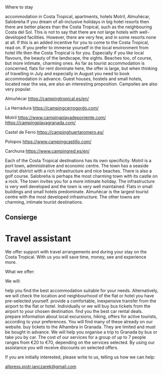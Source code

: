 Where to stay

accommodation in Costa Tropical, apartments, hotels Motril, Almuñécar, Salobreña
If you dream of all-inclusive holidays in big hotel resorts then there are better places than the Costa Tropical, such as the
neighbouring Costa del Sol.
This is not to say that there are not large hotels with well-developed facilities. However, there are very few, and in some
resorts none at all.
If this is an added incentive for you to come to the Costa Tropical, read on.
If you prefer to immerse yourself in the local environment from hotel life then the Costa Tropical is for you. Especially if
you like local flavours, the beauty of the landscape, the sights. Beaches too, of course, but more intimate, charming ones.
As far as tourist accommodation is concerned, flats for rent dominate here, the offer is large, but when thinking of
travelling in July and especially in August you need to book accommodation in advance. Guest houses, hostels and small
hotels, located near the sea, are also an interesting proposition.
Campsites are also very popular.

Almuñécar
https://campingtropical.es/en/

La Herradura
https://campingcerrogordo.com/

Motril
https://www.campingplayadeponiente.com/
https://campingplayagranada.com/

Castel de Ferro
https://campinghuertaromero.es/

Polopos
https://www.campingcastillo.com/

Carchuna
https://www.campingred.es/en/

Each of the Costa Tropical destinations has its own specificity. Motril is a port town, administrative and economic centre.
The town has a seaside tourist district with a rich infrastructure and nice beaches. There is also a golf course.
Salobreña is perhaps the most charming town with its castle on a rock. The town invites you for a more intimate holiday.
The infrastructure is very well developed and the town is very well maintained. Flats in small buildings and small hotels
predominate.
Almuñécar is the largest tourist centre with the most developed infrastructure. The other towns are charming, intimate
tourist destinations.

## Consierge

# Travel assistant

We offer support with travel arrangements and during your stay on the Costa Tropical. With us you will save time, money,
see and experience more.

What we offer:

We will:

help you find the best accommodation suitable for your needs. Alternatively, we will check the location and neighbourhood
of the flat or hotel you have pre-selected yourself.
provide a comfortable, inexpensive transfer from the airport to the flat or hotel. Individually or we will buy bus tickets from
the airport to your chosen destination.
find you the best car rental deals.
prepare information about local excursions, hiking, offers for active tourists, according to your preferences.
You will find many of these already on our website.
buy tickets to the Alhambra in Granada. They are limited and must be bought in advance. We will help you organise a trip
to Granada by bus or take you by car.
The cost of our services for a group of up to 7 people ranges from €20 to €70, depending on the services selected.
By using our assistance you will receive discounts on selected offers.

If you are initially interested, please write to us, telling us how we can help:

allpress.piotr.janczarek@gmail.com
